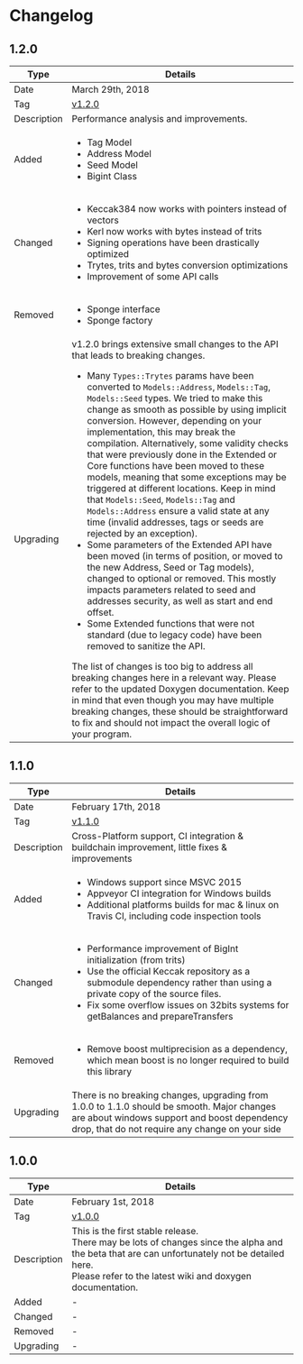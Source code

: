 # Changelog

## 1.2.0
| Type | Details |
|------|---------|
|Date|March 29th, 2018|
|Tag|[v1.2.0](https://github.com/thibault-martinez/iota.lib.cpp/releases/tag/v1.2.0)|
|Description|Performance analysis and improvements.|
|Added|<ul><li>Tag Model</li><li>Address Model</li><li>Seed Model</li><li>Bigint Class</li></ul>|
|Changed|<ul><li>Keccak384 now works with pointers instead of vectors</li><li>Kerl now works with bytes instead of trits</li><li>Signing operations have been drastically optimized</li><li>Trytes, trits and bytes conversion optimizations</li><li>Improvement of some API calls</li></ul>|
|Removed|<ul><li>Sponge interface</li><li>Sponge factory</li></ul>|
|Upgrading|v1.2.0 brings extensive small changes to the API that leads to breaking changes.<ul><li>Many `Types::Trytes` params have been converted to `Models::Address`, `Models::Tag`, `Models::Seed` types. We tried to make this change as smooth as possible by using implicit conversion. However, depending on your implementation, this may break the compilation. Alternatively, some validity checks that were previously done in the Extended or Core functions have been moved to these models, meaning that some exceptions may be triggered at different locations. Keep in mind that `Models::Seed`, `Models::Tag` and `Models::Address` ensure a valid state at any time (invalid addresses, tags or seeds are rejected by an exception).</li><li>Some parameters of the Extended API have been moved (in terms of position, or moved to the new Address, Seed or Tag models), changed to optional or removed. This mostly impacts parameters related to seed and addresses security, as well as start and end offset.</li><li>Some Extended functions that were not standard (due to legacy code) have been removed to sanitize the API.</li></ul>The list of changes is too big to address all breaking changes here in a relevant way. Please refer to the updated Doxygen documentation. Keep in mind that even though you may have multiple breaking changes, these should be straightforward to fix and should not impact the overall logic of your program.|

## 1.1.0
| Type | Details |
|------|---------|
|Date|February 17th, 2018|
|Tag|[v1.1.0](https://github.com/thibault-martinez/iota.lib.cpp/releases/tag/v1.1.0)|
|Description|Cross-Platform support, CI integration & buildchain improvement, little fixes & improvements|
|Added|<ul><li>Windows support since MSVC 2015</li><li>Appveyor CI integration for Windows builds</li><li>Additional platforms builds for mac & linux on Travis CI, including code inspection tools</li></ul>|
|Changed|<ul><li>Performance improvement of BigInt initialization (from trits)</li><li>Use the official Keccak repository as a submodule dependency rather than using a private copy of the source files.</li><li>Fix some overflow issues on 32bits systems for getBalances and prepareTransfers</li></ul>|
|Removed|<ul><li>Remove boost multiprecision as a dependency, which mean boost is no longer required to build this library</li></ul>|
|Upgrading|There is no breaking changes, upgrading from 1.0.0 to 1.1.0 should be smooth. Major changes are about windows support and boost dependency drop, that do not require any change on your side|

## 1.0.0
| Type | Details |
|------|---------|
|Date|February 1st, 2018|
|Tag|[v1.0.0](https://github.com/thibault-martinez/iota.lib.cpp/releases/tag/v1.0.0)|
|Description|This is the first stable release.<br/>There may be lots of changes since the alpha and the beta that are can unfortunately not be detailed here.<br/>Please refer to the latest wiki and doxygen documentation.|
|Added|-|
|Changed|-|
|Removed|-|
|Upgrading|-|
